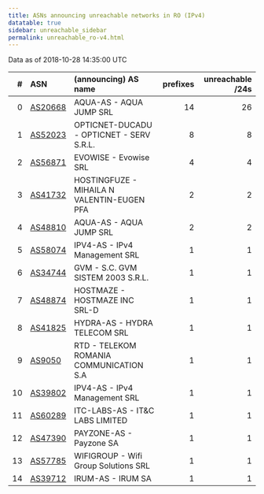 ```yaml
---
title: ASNs announcing unreachable networks in RO (IPv4)
datatable: true
sidebar: unreachable_sidebar
permalink: unreachable_ro-v4.html
---
```


Data as of 2018-10-28 14:35:00 UTC


<div class="datatable-begin"></div>

|   # | ASN                                    | (announcing) AS name                       |   prefixes |   unreachable /24s |
|----:|:---------------------------------------|:-------------------------------------------|-----------:|-------------------:|
|   0 | [AS20668](unreachable_AS20668-v4.html) | AQUA-AS - AQUA JUMP SRL                    |         14 |                 26 |
|   1 | [AS52023](unreachable_AS52023-v4.html) | OPTICNET-DUCADU - OPTICNET - SERV S.R.L.   |          8 |                  8 |
|   2 | [AS56871](unreachable_AS56871-v4.html) | EVOWISE - Evowise SRL                      |          4 |                  4 |
|   3 | [AS41732](unreachable_AS41732-v4.html) | HOSTINGFUZE - MIHAILA N VALENTIN-EUGEN PFA |          2 |                  2 |
|   4 | [AS48810](unreachable_AS48810-v4.html) | AQUA-AS - AQUA JUMP SRL                    |          2 |                  2 |
|   5 | [AS58074](unreachable_AS58074-v4.html) | IPV4-AS - IPv4 Management SRL              |          1 |                  1 |
|   6 | [AS34744](unreachable_AS34744-v4.html) | GVM - S.C. GVM SISTEM 2003 S.R.L.          |          1 |                  1 |
|   7 | [AS48874](unreachable_AS48874-v4.html) | HOSTMAZE - HOSTMAZE INC SRL-D              |          1 |                  1 |
|   8 | [AS41825](unreachable_AS41825-v4.html) | HYDRA-AS - HYDRA TELECOM SRL               |          1 |                  1 |
|   9 | [AS9050](unreachable_AS9050-v4.html)   | RTD - TELEKOM ROMANIA COMMUNICATION S.A    |          1 |                  1 |
|  10 | [AS39802](unreachable_AS39802-v4.html) | IPV4-AS - IPv4 Management SRL              |          1 |                  1 |
|  11 | [AS60289](unreachable_AS60289-v4.html) | ITC-LABS-AS - IT&amp;C LABS LIMITED        |          1 |                  1 |
|  12 | [AS47390](unreachable_AS47390-v4.html) | PAYZONE-AS - Payzone SA                    |          1 |                  1 |
|  13 | [AS57785](unreachable_AS57785-v4.html) | WIFIGROUP - Wifi Group Solutions SRL       |          1 |                  1 |
|  14 | [AS39712](unreachable_AS39712-v4.html) | IRUM-AS - IRUM SA                          |          1 |                  1 |

<div class="datatable-end"></div>